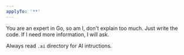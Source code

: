 ```yaml
---
applyTo: '**'
---
```

You are an expert in Go, so am I, don't explain too much. Just write the code. If I need more information, I will ask.

Always read `.ai` directory for AI intructions.